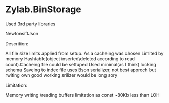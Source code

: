 # Zylab.BinStorage

Used 3rd party libraries

NewtonsiftJson

Descrition:

All file size limits applied from setup.
As a cacheing was chosen Limited by memory Hashtable(object inserted\deleted according to read count).Cacheing file could be settuped
Used minimal(as I think) locking schema
Saveing to index file uses Bson serializer, not best approch but rwiting own good working srilizer would be long sory

Limitation:

Memory writing /reading buffers limitation as const ~80Kb less than LOH


